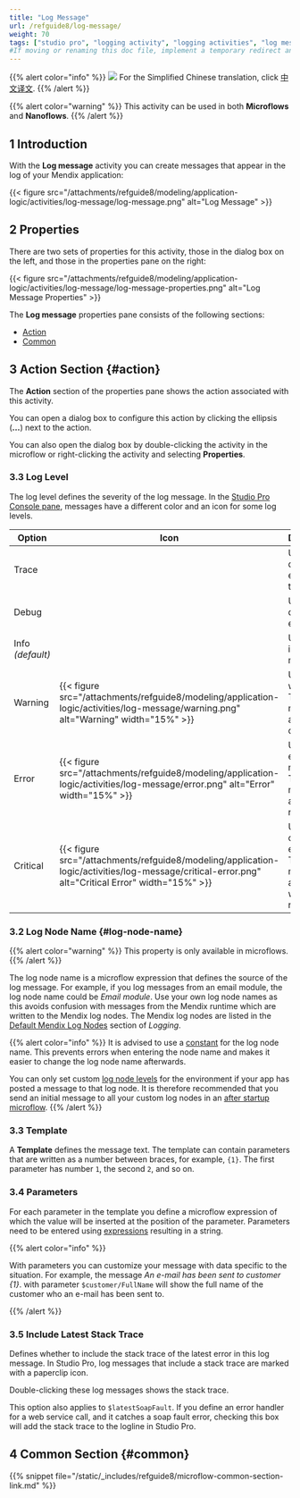 ```yaml
---
title: "Log Message"
url: /refguide8/log-message/
weight: 70
tags: ["studio pro", "logging activity", "logging activities", "log message"]
#If moving or renaming this doc file, implement a temporary redirect and let the respective team know they should update the URL in the product. See Mapping to Products for more details.
---
```


{{% alert color="info" %}}
<img src="/attachments/china.png" class="d-inline-block" /> For the Simplified Chinese translation, click [中文译文](https://cdn.mendix.tencent-cloud.com/documentation/refguide8/log-message.pdf).
{{% /alert %}}

{{% alert color="warning" %}}
This activity can be used in both **Microflows** and **Nanoflows**.
{{% /alert %}}

## 1 Introduction

With the **Log message** activity you can create messages that appear in the log of your Mendix application:

{{< figure src="/attachments/refguide8/modeling/application-logic/activities/log-message/log-message.png" alt="Log Message" >}}

## 2 Properties

There are two sets of properties for this activity, those in the dialog box on the left, and those in the properties pane on the right:

{{< figure src="/attachments/refguide8/modeling/application-logic/activities/log-message/log-message-properties.png" alt="Log Message Properties" >}}

The **Log message** properties pane consists of the following sections:

* [Action](#action)
* [Common](#common)

## 3 Action Section {#action}

The **Action** section of the properties pane shows the action associated with this activity.

You can open a dialog box to configure this action by clicking the ellipsis (**…**) next to the action.

You can also open the dialog box by double-clicking the activity in the microflow or right-clicking the activity and selecting **Properties**.

### 3.3 Log Level

The log level defines the severity of the log message. In the [Studio Pro Console pane](/refguide8/view-menu/#console), messages have a different color and an icon for some log levels.

| Option | Icon | Description |
| --- | --- | --- |
| Trace |   | Used for detailed execution traces. |
| Debug |   | Used to debug execution. |
| Info  *(default)*  |   | Used to log informative messages. |
| Warning | {{< figure src="/attachments/refguide8/modeling/application-logic/activities/log-message/warning.png" alt="Warning"   width="15%"  >}} | Used to log warnings. These messages appear in orange. |{{< figure src="/attachments/refguide8/modeling/application-logic/activities/log-message/warning.png" alt="Warning"   width="15%"  >}}{{< figure src="/attachments/refguide8/modeling/application-logic/activities/log-message/warning.png" alt="Warning"   width="15%"  >}}
| Error | {{< figure src="/attachments/refguide8/modeling/application-logic/activities/log-message/error.png" alt="Error" width="15%" >}} | Used to log error messages. These messages appear in red. |
| Critical | {{< figure src="/attachments/refguide8/modeling/application-logic/activities/log-message/critical-error.png" alt="Critical Error" width="15%" >}} | Used to log critical errors. These messages appear in white on red. |

### 3.2 Log Node Name {#log-node-name}

{{% alert color="warning" %}}
This property is only available in microflows.
{{% /alert %}}

The log node name is a microflow expression that defines the source of the log message. For example, if you log messages from an email module, the log node name could be *Email module*. Use your own log node names as this avoids confusion with messages from the Mendix runtime which are written to the Mendix log nodes. The Mendix log nodes are listed in the [Default Mendix Log Nodes](/refguide8/logging/#mendix-nodes) section of *Logging*.

{{% alert color="info" %}}
It is advised to use a [constant](/refguide8/constants/) for the log node name. This prevents errors when entering the node name and makes it easier to change the log node name afterwards.

You can only set custom [log node levels](/developerportal/deploy/environments-details/#log-levels) for the environment if your app has posted a message to that log node. It is therefore recommended that you send an initial message to all your custom log nodes in an [after startup microflow](/refguide8/project-settings/#after-startup).
{{% /alert %}}

### 3.3 Template

A **Template** defines the message text. The template can contain parameters that are written as a number between braces, for example, `{1}`. The first parameter has number `1`, the second `2`, and so on.

### 3.4 Parameters

For each parameter in the template you define a microflow expression of which the value will be inserted at the position of the parameter. Parameters need to be entered using [expressions](/refguide8/expressions/) resulting in a string.

{{% alert color="info" %}}

With parameters you can customize your message with data specific to the situation. For example, the message *An e-mail has been sent to customer {1}*. with parameter `$customer/FullName` will show the full name of the customer who an e-mail has been sent to.

{{% /alert %}}

### 3.5 Include Latest Stack Trace

Defines whether to include the stack trace of the latest error in this log message. In Studio Pro, log messages that include a stack trace are marked with a paperclip icon.

Double-clicking these log messages shows the stack trace.

This option also applies to `$latestSoapFault`. If you define an error handler for a web service call, and it catches a soap fault error, checking this box will add the stack trace to the logline in Studio Pro.

## 4 Common Section {#common}

{{% snippet file="/static/_includes/refguide8/microflow-common-section-link.md" %}}

